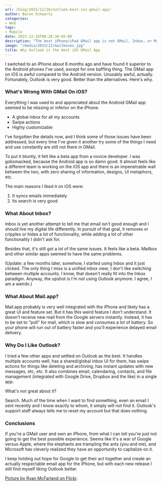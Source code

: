 ```yaml
---
url: /blog/2015/12/16/outlook-best-ios-gmail-app/
author: Baron Schwartz
categories:
- Web
tags:
- Mobile
date: 2015-12-16T08:28:38-05:00
description: "The best iPhone/iPad GMail app is not GMail, Inbox, or Mail, it's Outlook."
image: "/media/2015/12/mailboxes.jpg"
title: Why Outlook is the best iOS GMail App
---
```


I switched to an iPhone about 6 months ago and have found it superior to the
Android phones I've used, except for one baffling thing. The GMail app on iOS is
awful compared to the Android version. Unusably awful, actually. Fortunately,
Outlook is very good. Better than the alternatives. Here's why.

<!--more-->

### What's Wrong With GMail On iOS?

Everything I was used to and appreciated about the Android GMail app seemed to
be missing or inferior on the iPhone.

- A global inbox for all my accounts
- Swipe actions
- Highly customizable

I've forgotten the details now, and I think some of those issues have been
addressed, but every time I've given it another try some of the things I need
and use constantly are still not there in GMail.

To put it bluntly, it felt like a beta app from a novice developer. I was
gobsmacked, because the Android app is so damn good. It almost feels like a
different team is working on the iOS app and there is an impenetrable wall
between the two, with zero sharing of information, designs, UI metaphors, etc.

The main reasons I liked it on iOS were:

1. It syncs emails immediately
2. Its search is very good

### What About Inbox?

Inbox is yet another attempt to tell me that email isn't good enough and I
should live my digital life differently. In pursuit of that goal, it removes or
cripples or hides a lot of functionality, while adding a lot of other
functionality I didn't ask for.

Besides that, it's still got a lot of the same issues. It feels like a beta.
Mailbox and other similar apps seemed to have the same problems.

(Update: a few months later, somehow, I started using Inbox and it just clicked.
The only thing I miss is a unified inbox view; I don't like switching between
multiple accounts. I know, that doesn't really fit into the Inbox paradigm.
Anyway, the upshot is I'm not using Outlook anymore. I agree, I am a weirdo.)

### What About Mail.app?

Mail.app probably is very well integrated with the iPhone and likely has a great
UI and feature set. But it has this weird feature I don't understand.  It
doesn't receive new mail from the Google servers instantly. Instead, it has to
be set to "poll" for mail, which is slow and consumes a lot of battery. So your
phone will run out of battery faster and you'll experience delayed email
delivery.

### Why Do I Like Outlook?

I tried a few other apps and settled on Outlook as the best. It handles multiple
accounts well, has a shared/global inbox UI for them, has swipe actions for
things like deleting and archiving, has instant updates with new messages, etc,
etc. It also combines email, calendaring, contacts, and file management
(integrated with Google Drive, Dropbox and the like) in a single app.

What's not great about it?

Search. Much of the time when I want to find something, even an email I sent
recently and I know exactly to whom, it simply will not find it. Outlook's
support staff always tells me to reset my account but that does nothing.

### Conclusions

If you're a GMail user and own an iPhone, from what I can tell you're just not
going to get the best possible experience. Seems like it's a war of Google
versus Apple, where the elephants are trampling the ants (you and me), and
Microsoft has cleverly realized they have an opportunity to capitalize on it.

I keep holding out hope for Google to get their act together and create an
actually respectable email app for the iPhone, but with each new release I still
find myself liking Outlook better.

[Picture by Ryan McFarland on Flickr](https://www.flickr.com/photos/zieak/1753088298/).
